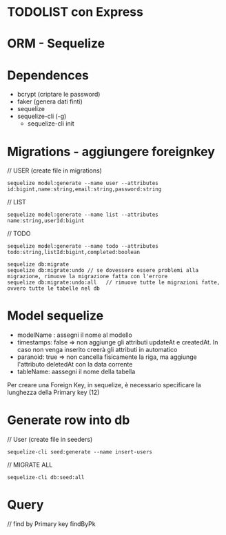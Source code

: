 # TODOLIST con Express

# ORM - Sequelize

# Dependences
- bcrypt (criptare le password)
- faker (genera dati finti)
- sequelize
- sequelize-cli (-g)
    - sequelize-cli init

# Migrations - aggiungere foreignkey
// USER (create file in migrations)

    sequelize model:generate --name user --attributes id:bigint,name:string,email:string,password:string
// LIST

    sequelize model:generate --name list --attributes name:string,userId:bigint
// TODO

    sequelize model:generate --name todo --attributes todo:string,listId:bigint,completed:boolean

    sequelize db:migrate   
    sequelize db:migrate:undo // se dovessero essere problemi alla migrazione, rimuove la migrazione fatta con l'errore
    sequelize db:migrate:undo:all   // rimuove tutte le migrazioni fatte, ovvero tutte le tabelle nel db


# Model sequelize
- modelName : assegni il nome al modello
- timestamps: false => non aggiunge gli attributi updateAt e createdAt. In caso non venga inserito creerà gli attributi in automatico
- paranoid: true => non cancella fisicamente la riga, ma aggiunge l'attributo deletedAt con la data corrente
- tableName: aassegni il nome della tabella

Per creare una Foreign Key, in sequelize, è necessario specificare la lunghezza della Primary key (12)

# Generate row into db
// User (create file in seeders)

    sequelize-cli seed:generate --name insert-users

// MIGRATE ALL

    sequelize-cli db:seed:all


# Query
// find by Primary key
findByPk    